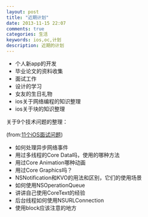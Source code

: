 ```yaml
---
layout: post
title: "近期计划"
date: 2013-11-15 22:07
comments: true
categories: 生活
keywords: ios,oc,计划
description: 近期的计划
---
```

* 个人新app的开发
* 毕业论文的资料收集
* 面试工作
* 设计的学习
* 女友的生日礼物
* ios关于网络编程的知识整理
* ios关于块的知识整理


关于9个技术问题的整理：

(from:[11个iOS面试问题](http://wufawei.com/2013/05/11-interview-questions/))

* 如何处理异步网络事件 
* 用过多线程的Core Data吗，使用的哪种方法
* 用过Core Animation哪种动画 
* 用过Core Graphics吗？
* NSNotification和KVO的用法和区别，它们的使用场景
* 如何使用NSOperationQueue
* 讲讲自己使用CoreText的经验
* 后台线程如何使用NSURLConnection
* 使用block应该注意的地方

